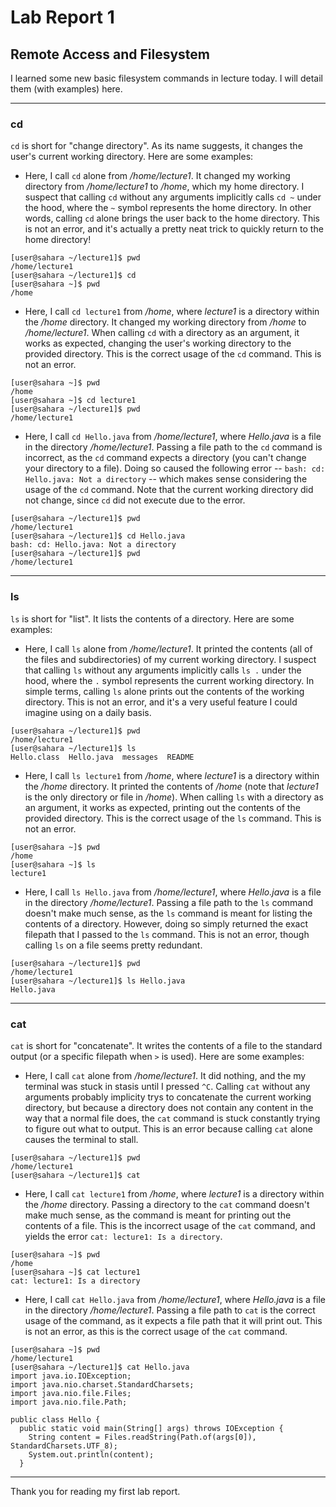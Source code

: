 # Lab Report 1

## Remote Access and Filesystem

I learned some new basic filesystem commands in lecture today. I will detail them (with examples) here.

---

### cd

`cd` is short for "change directory". As its name suggests, it changes the user's current working directory. Here are some examples:

- Here, I call `cd` alone from */home/lecture1*. It changed my working directory from */home/lecture1* to */home*, which my home directory. I suspect that calling `cd` without any arguments implicitly calls `cd ~` under the hood, where the `~` symbol represents the home directory. In other words, calling `cd` alone brings the user back to the home directory. This is not an error, and it's actually a pretty neat trick to quickly return to the home directory!

```
[user@sahara ~/lecture1]$ pwd
/home/lecture1
[user@sahara ~/lecture1]$ cd
[user@sahara ~]$ pwd
/home
```

- Here, I call `cd lecture1` from */home*, where *lecture1* is a directory within the */home* directory. It changed my working directory from */home* to */home/lecture1*. When calling `cd` with a directory as an argument, it works as expected, changing the user's working directory to the provided directory. This is the correct usage of the `cd` command. This is not an error.

```
[user@sahara ~]$ pwd
/home
[user@sahara ~]$ cd lecture1
[user@sahara ~/lecture1]$ pwd
/home/lecture1
```

- Here, I call `cd Hello.java` from */home/lecture1*, where *Hello.java* is a file in the directory */home/lecture1*. Passing a file path to the `cd` command is incorrect, as the `cd` command expects a directory (you can't change your directory to a file). Doing so caused the following error -- `bash: cd: Hello.java: Not a directory` -- which makes sense considering the usage of the `cd` command. Note that the current working directory did not change, since `cd` did not execute due to the error.

```
[user@sahara ~/lecture1]$ pwd
/home/lecture1
[user@sahara ~/lecture1]$ cd Hello.java
bash: cd: Hello.java: Not a directory
[user@sahara ~/lecture1]$ pwd
/home/lecture1
```

---

### ls

`ls` is short for "list". It lists the contents of a directory. Here are some examples:

- Here, I call `ls` alone from */home/lecture1*. It printed the contents (all of the files and subdirectories) of my current working directory. I suspect that calling `ls` without any arguments implicitly calls `ls .` under the hood, where the `.` symbol represents the current working directory. In simple terms, calling `ls` alone prints out the contents of the working directory. This is not an error, and it's a very useful feature I could imagine using on a daily basis.

```
[user@sahara ~/lecture1]$ pwd
/home/lecture1
[user@sahara ~/lecture1]$ ls
Hello.class  Hello.java  messages  README
```

- Here, I call `ls lecture1` from */home*, where *lecture1* is a directory within the */home* directory. It printed the contents of */home* (note that *lecture1* is the only directory or file in */home*). When calling `ls` with a directory as an argument, it works as expected, printing out the contents of the provided directory. This is the correct usage of the `ls` command. This is not an error.

```
[user@sahara ~]$ pwd
/home
[user@sahara ~]$ ls
lecture1
```

- Here, I call `ls Hello.java` from */home/lecture1*, where *Hello.java* is a file in the directory */home/lecture1*. Passing a file path to the `ls` command doesn't make much sense, as the `ls` command is meant for listing the contents of a directory. However, doing so simply returned the exact filepath that I passed to the `ls` command. This is not an error, though calling `ls` on a file seems pretty redundant.

```
[user@sahara ~/lecture1]$ pwd
/home/lecture1
[user@sahara ~/lecture1]$ ls Hello.java
Hello.java
```

---

### cat

`cat` is short for "concatenate". It writes the contents of a file to the standard output (or a specific filepath when `>` is used). Here are some examples:

- Here, I call `cat` alone from */home/lecture1*. It did nothing, and the my terminal was stuck in stasis until I pressed `^C`. Calling `cat` without any arguments probably implicity trys to concatenate the current working directory, but because a directory does not contain any content in the way that a normal file does, the `cat` command is stuck constantly trying to figure out what to output. This is an error because calling `cat` alone causes the terminal to stall.

```
[user@sahara ~/lecture1]$ pwd
/home/lecture1
[user@sahara ~/lecture1]$ cat

```

- Here, I call `cat lecture1` from */home*, where *lecture1* is a directory within the */home* directory. Passing a directory to the `cat` command doesn't make much sense, as the command is meant for printing out the contents of a file. This is the incorrect usage of the `cat` command, and yields the error `cat: lecture1: Is a directory`.

```
[user@sahara ~]$ pwd
/home
[user@sahara ~]$ cat lecture1
cat: lecture1: Is a directory
```

- Here, I call `cat Hello.java` from */home/lecture1*, where *Hello.java* is a file in the directory */home/lecture1*. Passing a file path to `cat` is the correct usage of the command, as it expects a file path that it will print out. This is not an error, as this is the correct usage of the `cat` command.

```
[user@sahara ~]$ pwd
/home/lecture1
[user@sahara ~/lecture1]$ cat Hello.java
import java.io.IOException;
import java.nio.charset.StandardCharsets;
import java.nio.file.Files;
import java.nio.file.Path;

public class Hello {
  public static void main(String[] args) throws IOException {
    String content = Files.readString(Path.of(args[0]), StandardCharsets.UTF_8);    
    System.out.println(content);
  }
```

---

Thank you for reading my first lab report.

